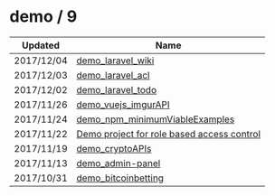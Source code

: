 
  # demo / 9

  | Updated    | Name                                                                                        |
| ---------- | ------------------------------------------------------------------------------------------- |
| 2017/12/04 | [demo_laravel_wiki](https://github.com/marcpre/demo_laravel_wiki)                           |
| 2017/12/03 | [demo_laravel_acl](https://github.com/marcpre/demo_laravel_acl)                             |
| 2017/12/02 | [demo_laravel_todo](https://github.com/marcpre/demo_laravel_todo)                           |
| 2017/11/26 | [demo_vuejs_imgurAPI](https://github.com/marcpre/demo_vuejs_imgurAPI)                       |
| 2017/11/24 | [demo_npm_minimumViableExamples](https://github.com/marcpre/demo_npm_minimumViableExamples) |
| 2017/11/22 | [Demo project for role based access control](https://github.com/marcpre/demo_npm_rbac)      |
| 2017/11/19 | [demo_cryptoAPIs](https://github.com/marcpre/demo_cryptoAPIs)                               |
| 2017/11/13 | [demo_admin-panel](https://github.com/marcpre/demo_admin-panel)                             |
| 2017/10/31 | [demo_bitcoinbetting](https://github.com/marcpre/demo_bitcoinbetting)                       |
  